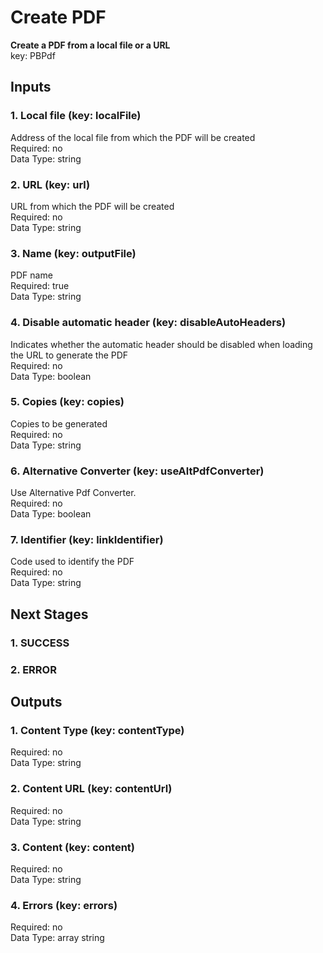 # Create PDF  
  
**Create a PDF from a local file or a URL**  
key: PBPdf  
## Inputs  
### 1. Local file (key: localFile)  
Address of the local file from which the PDF will be created  
Required: no  
Data Type: string   
### 2. URL (key: url)  
URL from which the PDF will be created  
Required: no  
Data Type: string   
### 3. Name (key: outputFile)  
PDF name  
Required: true  
Data Type: string   
### 4. Disable automatic header (key: disableAutoHeaders)  
Indicates whether the automatic header should be disabled when loading the URL to generate the PDF  
Required: no  
Data Type: boolean   
### 5. Copies (key: copies)  
Copies to be generated  
Required: no  
Data Type: string   
### 6. Alternative Converter (key: useAltPdfConverter)  
Use Alternative Pdf Converter.  
Required: no  
Data Type: boolean   
### 7. Identifier (key: linkIdentifier)  
Code used to identify the PDF  
Required: no  
Data Type: string   
## Next Stages  
### 1. SUCCESS  
  
### 2. ERROR  
  
## Outputs  
### 1. Content Type (key: contentType)  
  
Required: no  
Data Type: string   
### 2. Content URL (key: contentUrl)  
  
Required: no  
Data Type: string   
### 3. Content (key: content)  
  
Required: no  
Data Type: string   
### 4. Errors (key: errors)  
  
Required: no  
Data Type: array string